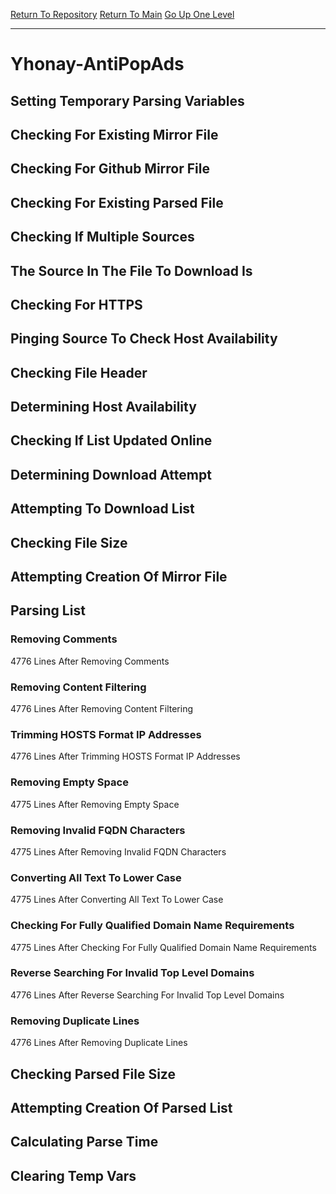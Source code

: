 [Return To Repository](https://github.com/deathbybandaid/piholeparser/)
[Return To Main](https://github.com/deathbybandaid/piholeparser/blob/master/RecentRunLogs/Mainlog.md)
[Go Up One Level](https://github.com/deathbybandaid/piholeparser/blob/master/RecentRunLogs/TopLevelScripts/30-Processing-Blacklists.md)
____________________________________
# Yhonay-AntiPopAds
## Setting Temporary Parsing Variables
## Checking For Existing Mirror File
## Checking For Github Mirror File
## Checking For Existing Parsed File
## Checking If Multiple Sources
## The Source In The File To Download Is
## Checking For HTTPS
## Pinging Source To Check Host Availability
## Checking File Header
## Determining Host Availability
## Checking If List Updated Online
## Determining Download Attempt
## Attempting To Download List
## Checking File Size
## Attempting Creation Of Mirror File
## Parsing List
### Removing Comments
4776 Lines After Removing Comments
### Removing Content Filtering
4776 Lines After Removing Content Filtering
### Trimming HOSTS Format IP Addresses
4776 Lines After Trimming HOSTS Format IP Addresses
### Removing Empty Space
4775 Lines After Removing Empty Space
### Removing Invalid FQDN Characters
4775 Lines After Removing Invalid FQDN Characters
### Converting All Text To Lower Case
4775 Lines After Converting All Text To Lower Case
### Checking For Fully Qualified Domain Name Requirements
4775 Lines After Checking For Fully Qualified Domain Name Requirements
### Reverse Searching For Invalid Top Level Domains
4776 Lines After Reverse Searching For Invalid Top Level Domains
### Removing Duplicate Lines
4776 Lines After Removing Duplicate Lines
## Checking Parsed File Size
## Attempting Creation Of Parsed List
## Calculating Parse Time
## Clearing Temp Vars
